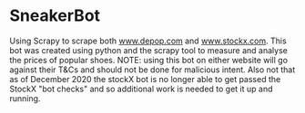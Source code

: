 # SneakerBot
Using Scrapy to scrape both www.depop.com and www.stockx.com.
This bot was created using python and the scrapy tool to measure and analyse the prices of popular shoes.
NOTE: using this bot on either website will go against their T&Cs and should not be done for malicious intent.
Also not that as of December 2020 the stockX bot is no longer able to get passed the StockX "bot checks" and so additional work is
needed to get it up and running.
